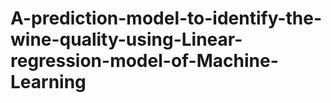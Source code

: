 # A-prediction-model-to-identify-the-wine-quality-using-Linear-regression-model-of-Machine-Learning
